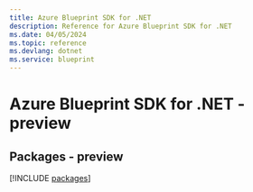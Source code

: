```yaml
---
title: Azure Blueprint SDK for .NET
description: Reference for Azure Blueprint SDK for .NET
ms.date: 04/05/2024
ms.topic: reference
ms.devlang: dotnet
ms.service: blueprint
---
```

# Azure Blueprint SDK for .NET - preview
## Packages - preview
[!INCLUDE [packages](blueprint-index.md)]